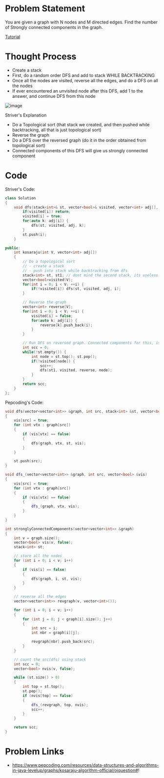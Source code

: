 # Problem Statement

You are given a graph with N nodes and M directed edges. Find the number of Strongly connected components in the graph.

[Tutorial](https://www.youtube.com/watch?v=QtdE7QPsWiU&list=PL-Jc9J83PIiEuHrjpZ9m94Nag4fwAvtPQ&index=21)

# Thought Process
- Create a stack
- First, do a random order DFS and add to stack WHILE BACKTRACKING
- Once all the nodes are visited, reverse all the edges, and do a DFS on all the nodes
- If ever encountered an unvisited node after this DFS, add 1 to the answer, and continue DFS from this node

![image](https://user-images.githubusercontent.com/10897423/143884322-f4ceefb9-6443-4a1d-bf0f-59c6ab5f5b2f.png)

Striver's Explanation
- Do a Topological sort (that stack we created, and then pushed while backtracking, all that is just topological sort)
- Reverse the graph
- Do a DFS over the reversed graph (do it in the order obtained from topological sort)
- Connected components of this DFS will give us strongly connected component

# Code

Striver's Code:

```cpp
class Solution
{
    void dfs(stack<int>& st, vector<bool>& visited, vector<int> adj[], int i) {
        if(visited[i]) return;
        visited[i] = true;
        for(auto k: adj[i]) {
            dfs(st, visited, adj, k);
        }
        st.push(i);
    }

public:
    int kosaraju(int V, vector<int> adj[])
    {
        // Do a topological sort
        // - create a stack
        // - push into stack while backtracking from dfs
        stack<int> st, st1; // dont mind the second stack, its useless
        vector<bool>visited(V);
        for(int i = 0; i < V; ++i) {
            if(!visited[i]) dfs(st, visited, adj, i);
        }

        // Reverse the graph
        vector<int> reverse[V];
        for(int i = 0; i < V; ++i) {
            visited[i] = false;
            for(auto k: adj[i]) {
                reverse[k].push_back(i);
            }
        }

        // Run DFS on reversed graph. Connected components for this, is the ans
        int scc = 0;
        while(!st.empty()) {
            int node = st.top(); st.pop();
            if(!visited[node]) {
                scc++;
                dfs(st1, visited, reverse, node);
            }
        }
        return scc;
    }
};
```

Pepcoding's Code:

```cpp
void dfs(vector<vector<int>> &graph, int src, stack<int> &st, vector<bool> &vis)
{
    vis[src] = true;
    for (int vtx : graph[src])
    {
        if (vis[vtx] == false)
        {
            dfs(graph, vtx, st, vis);
        }
    }

    st.push(src);
}

void dfs_(vector<vector<int>> &graph, int src, vector<bool> &vis)
{
    vis[src] = true;
    for (int vtx : graph[src])
    {
        if (vis[vtx] == false)
        {
            dfs_(graph, vtx, vis);
        }
    }
}

int stronglyConnectedComponents(vector<vector<int>> &graph)
{
    int v = graph.size();
    vector<bool> vis(v, false);
    stack<int> st;

    // store all the nodes
    for (int i = 0; i < v; i++)
    {
        if (vis[i] == false)
        {
            dfs(graph, i, st, vis);
        }
    }

    // reverse all the edges
    vector<vector<int>> revgraph(v, vector<int>());

    for (int i = 0; i < v; i++)
    {
        for (int j = 0; j < graph[i].size(); j++)
        {
            int src = i;
            int nbr = graph[i][j];

            revgraph[nbr].push_back(src);
        }
    }

    // count the scc(dfs) using stack
    int scc = 0;
    vector<bool> nvis(v, false);

    while (st.size() > 0)
    {
        int top = st.top();
        st.pop();
        if (nvis[top] == false)
        {
            dfs_(revgraph, top, nvis);
            scc++;
        }
    }

    return scc;
}
```

# Problem Links
- https://www.pepcoding.com/resources/data-structures-and-algorithms-in-java-levelup/graphs/kosaraju-algorithm-official/ojquestion#!

